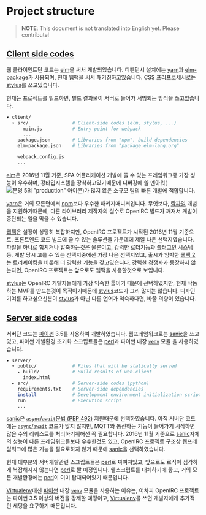 Project structure
========
> **NOTE**: This document is not translated into English yet. Please contribute!

[Client side codes](../client/)
--------
웹 클라이언트단 코드는 [elm]을 써서 개발되었습니다. 디펜던시 설치에는 [yarn]과
[elm-package]가 사용되며, 현재 [웹팩]을 써서 패키징하고있습니다. CSS
프리프로세서로는 [stylus]를 쓰고있습니다.

현재는 프로젝트를 빌드하면, 빌드 결과물이 서버로 들어가 서빙되는 방식을
쓰고있습니다.

```bash
▾ client/
  ▾ src/                # Client-side codes (elm, stylus, ...)
      main.js           # Entry point for webpack
      ...
    package.json        # Libraries from "npm", build dependencies
    elm-package.json    # Libraries from "package.elm-lang.org"

    webpack.config.js
    ...
```

[elm]은 2016년 11월 기준, SPA 어플리케이션 개발에 쓸 수 있는 프레임워크중 가장
성능이 우수하며, 강타입시스템을 장착하고있기때문에 디버깅에 쓸 맨아워(![문명 5의
"production" 아이콘](img/production.png))가 많지 않은 소규모 팀의 빠른 개발에
적합합니다.

[yarn]은 거의 모든면에서 [npm]보다 우수한 패키지매니저입니다. 무엇보다, [락파일]
개념을 지원하기때문에, 다른 라이브러리 제작자의 실수로 OpenIRC 빌드가 깨져서
개발이 중단되는 일을 막을 수 있습니다.

[웹팩]은 설정이 상당히 복잡하지만, OpenIRC 프로젝트가 시작된 2016년 11월
기준으로, 프론트엔드 코드 빌드에 쓸 수 있는 솔루션들 가운데에 제일 나은
선택지였습니다. 파일을 하나로 합치거나 압축하는것은 물론이고, 강력한
[로더]기능과 [플러그인] 시스템 등, 개발 당시 고를 수 있는 선택지중에선 가장 나은
선택지였고, 출시가 임박한 [웹팩 2]는 트리셰이킹을 비롯해 더 강력한 기능을
갖고있습니다. 강력한 경쟁자가 등장하지 않는다면, OpenIRC 프로젝트는 앞으로도
웹팩을 사용할것으로 보입니다.

[stylus]는 OpenIRC 개발자들에게 가장 익숙한 툴이기 때문에 선택하였지만, 현재
작동하는 MVP를 만드는것이 목적이기때문에 [stylus]코드가 그리 많지는 않습니다.
디자인 기여를 하고싶으신분이 [stylus]가 아닌 다른 언어가 익숙하다면, 바꿀 의향이
있습니다.

[elm]: http://elm-lang.org/
[yarn]: https://yarnpkg.com/
[웹팩]: https://webpack.github.io/
[stylus]: http://stylus-lang.com/
[npm]: https://github.com/npm/npm
[elm-package]: https://github.com/elm-lang/elm-package
[락파일]: https://yarnpkg.com/en/docs/yarn-lock
[로더]: https://webpack.github.io/docs/using-loaders.html
[플러그인]: https://webpack.github.io/docs/plugins.html
[웹팩 2]: https://webpack.js.org/

[Server side codes](../server/)
--------
서버단 코드는 [파이썬] 3.5를 사용하여 개발하였습니다. 웹프레임워크로는 [sanic]을
쓰고있고, 파이썬 개발환경 초기화 스크립트들은 [perl]과 파이썬 내장 [`venv`] 모듈
을 사용하였습니다.

```bash
▾ server/
  ▾ public/             # Files that will be statically served
    ▸ build/            # Build results of web-client
      index.html
  ▸ src/                # Server-side codes (python)
    requirements.txt    # Server-side dependencies
    install             # Development environment initialization script
    run                 # Execution script
    ...
```

[sanic]은 [`async`/`await`문법 (PEP 492)][pep492] 지원때문에 선택하였습니다.
아직 서버단 코드에는 [`async`/`await`][pep492] 코드가 많지 않지만, MQTT와
통신하는 기능이 들어가기 시작하면 많은 수의 리퀘스트를 처리하기위해선 꼭
필요합니다. 2016년 11월 기준으로 [sanic]자체의 성능이 다른 프레임워크들보다
우수한것도 있고, OpenIRC 프로젝트 구조상 웹프레임워크에 많은 기능을 필요로하지
않기 때문에 [sanic]을 선택하였습니다.

현재 대부분의 서버개발관련 스크립트들은 [perl]로 짜여져있고, 앞으로도 로직이
심각하게 복잡해지지 않는다면 [perl]로 짤 예정입니다. 쉘스크립트를 대체하기에
좋고, 거의 모든 개발환경에는 [perl]이 이미 탑재되어있기 때문입니다.

[Virtualenv]대신 [파이썬] 내장 [`venv`] 모듈을 사용하는 이유는, 어차피 OpenIRC
프로젝트는 파이썬 3.5 이상의 버전을 강제할 예정이고, [Virtualenv]를 쓰면
개발자에게 추가적인 세팅을 요구하기 때문입니다.

[파이썬]: https://www.python.org/
[sanic]: https://github.com/channelcat/sanic
[perl]: https://www.perl.org/
[`venv`]: https://docs.python.org/3/library/venv.html
[pep492]: https://www.python.org/dev/peps/pep-0492/
[Virtualenv]: https://virtualenv.pypa.io/en/stable/
